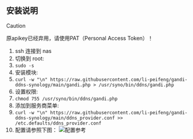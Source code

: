 ## 安装说明

> [!CAUTION]
> 原apikey已经弃用，请使用PAT（Personal Access Token）！

1. ssh 连接到 nas
2. 切换到 root:
3. ```sudo -s```
6. 安装模块:
7. ```curl -w "\n" https://raw.githubusercontent.com/li-peifeng/gandi-ddns-synology/main/gandi.php > /usr/syno/bin/ddns/gandi.php```
8. 设置权限:
9. ```chmod 755 /usr/syno/bin/ddns/gandi.php```
12. 添加到服务商菜单:
13. ```curl -w "\n" https://raw.githubusercontent.com/li-peifeng/gandi-ddns-synology/main/ddns_provider.conf >> /etc.defaults/ddns_provider.conf```
16. 配置请参照下图：
![配置参考](https://github.com/li-peifeng/gandi-ddns-synology/blob/d939f1e043e1c6ac62b010ad0118e1c83f51242f/IMG_0032.jpeg)
